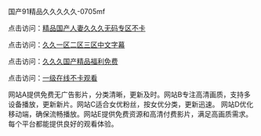 国产91精品久久久久久-0705mf

点击访问：<a href="https://tfda.pages.dev/">精品国产人妻久久久无码专区不卡</a>

点击访问：<a href="https://bsdf-5f5.pages.dev/">久久一区二区三区中文字幕</a>

点击访问：<a href="https://cfad.pages.dev/">久久久国产精品福利免费</a>

点击访问：<a href="https://gfd-5xg.pages.dev/">一级在线不卡观看</a>

网站A提供免费无广告影片，分类清晰，更新及时。网站B专注高清画质，支持多设备播放，更新新片。网站C适合女优粉丝，按女优分类，更新迅速。
网站D优化移动端，确保流畅播放。网站E提供免费资源和高清付费影片，满足高画质需求。每个平台都能提供良好的观看体验。

<span style="display:none;">[Canonical link](）</span>


